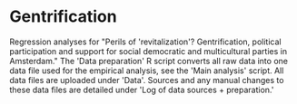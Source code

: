 # Gentrification
Regression analyses for "Perils of 'revitalization'? Gentrification, political participation and support for social democratic and multicultural parties in Amsterdam." The 'Data preparation' R script converts all raw data into one data file used for the empirical analysis, see the 'Main analysis' script. All data files are uploaded under 'Data'. Sources and any manual changes to these data files are detailed under 'Log of data sources + preparation.'


